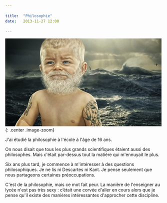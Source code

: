 ```yaml
---

title:  "Philosophie"
date:   2013-11-27 12:00

---
```


![Too young for this shit](/assets/images/philosophy.jpg "Too young for this shit"){: .center .image-zoom}

J'ai étudié la philosophie à l'école à l'âge de 16 ans.

On nous disait que tous les plus grands scientifiques étaient aussi des philosophes. Mais c'était par-dessus tout la matière qui m'ennuyait le plus. 

Six ans plus tard, je commence à m'intéresser à des questions philosophiques. Je ne lis ni Descartes ni Kant. Je pense seulement que nous partageons certaines préoccupations.

C'est de la philosophie, mais ce mot fait peur. La manière de l'enseigner au lycée n'est pas très sexy : c’était une corvée d'aller en cours alors que je pense qu'il existe des manières intéressantes d'approcher cette discipline.